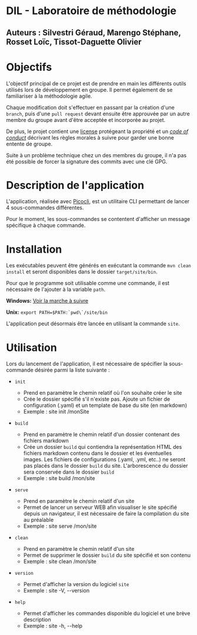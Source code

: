 # DIL - Laboratoire de méthodologie

## Auteurs : Silvestri Géraud, Marengo Stéphane, Rosset Loïc, Tissot-Daguette Olivier

# Objectifs

L'objectif principal de ce projet est de prendre en main les différents outils utilisés lors de développement en groupe.
Il permet également de se familiariser à la méthodologie agile.

Chaque modification doit s'effectuer en passant par la création d'une `branch`, puis d'une `pull request` devant ensuite
être approuvée par un autre membre du groupe avant d'être acceptée et incorporée au projet.

De plus, le projet contient une [license](./LICENSE) protégeant la propriété et un [*code of
conduct*](./CODE_OF_CONDUCT.md) décrivant les règles morales à suivre pour garder une bonne entente de groupe.

Suite à un problème technique chez un des membres du groupe, il n'a pas été possible de forcer la signature des commits
avec une clé GPG.

# Description de l'application

L'application, réalisée avec [Picocli](https://picocli.info/), est un utilitaire CLI permettant de lancer 4
sous-commandes différentes.

Pour le moment, les sous-commandes se contentent d'afficher un message spécifique à chaque commande.

# Installation

Les exécutables peuvent être générés en exécutant la commande `mvn clean install` et seront disponibles dans le dossier
`target/site/bin`.

Pour que le programme soit utilisable comme une commande, il est nécessaire de l'ajouter à la variable `path`.

**Windows:** [Voir la marche à suivre](https://java.com/fr/download/help/path.html)

**Unix:** ```export PATH=$PATH:`pwd\`/site/bin```

L'application peut désormais être lancée en utilisant la commande `site`.

# Utilisation

Lors du lancement de l'application, il est nécessaire de spécifier la sous-commande désirée parmi la liste suivante :

- `init`
  - Prend en paramètre le chemin relatif où l'on souhaite créer le site
  - Crée le dossier spécifié s'il n'existe pas. Ajoute un fichier de configuration (.yaml) et un template de base du site (en markdown)
  - Exemple : site init /monSite


- `build`
  - Prend en paramètre le chemin relatif d'un dossier contenant des fichiers markdown
  - Crée un dossier `build` qui contiendra la représentation HTML des fichiers markdown contenu dans le dossier et les 
    éventuelles images. Les fichiers de configurations (.yaml, .yml, etc..) ne seront pas placés dans le dossier `build` du site.
    L'arborescence du dossier sera conservée dans le dossier `build`
  - Exemple : site build /mon/site

- `serve`
  - Prend en paramètre le chemin relatif d'un site
  - Permet de lancer un serveur WEB afin visualiser le site spécifié depuis un navigateur,
    il est nécessaire de faire la compilation du site au préalable
  - Exemple : site serve /mon/site


- `clean`
  - Prend en paramètre le chemin relatif d'un site
  - Permet de supprimer le dossier `build` du site spécifié et son contenu
  - Exemple : site clean /mon/site

- `version`
  - Permet d'afficher la version du logiciel `site`
  - Exemple : site -V, --version

- `help`
  - Permet d'afficher les commandes disponible du logiciel et une brève description
  - Exemple : site -h, --help
